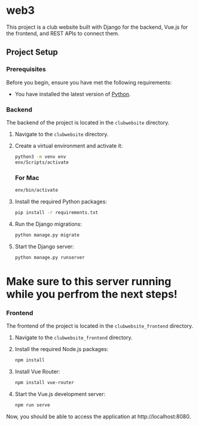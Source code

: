 # web3

This project is a club website built with Django for the backend, Vue.js for the frontend, and REST APIs to connect them.

## Project Setup

### Prerequisites

Before you begin, ensure you have met the following requirements:

- You have installed the latest version of [Python](https://www.python.org/downloads/).

### Backend

The backend of the project is located in the `clubwebsite` directory.

1. Navigate to the `clubwebsite` directory.

2. Create a virtual environment and activate it:

    ```bash
    python3 -m venv env
    env/Scripts/activate
    ```

    ### For Mac
    ```bash
    env/bin/activate  
    ```

3. Install the required Python packages:

    ```bash
    pip install -r requirements.txt
    ```

4. Run the Django migrations:

    ```bash
    python manage.py migrate
    ```

5. Start the Django server:

    ```bash
    python manage.py runserver
    ```

# Make sure to this server running while you perfrom the next steps!

### Frontend

The frontend of the project is located in the `clubwebsite_frontend` directory.

1. Navigate to the `clubwebsite_frontend` directory.

2. Install the required Node.js packages:

    ```bash
    npm install
    ```

3. Install Vue Router:

    ```bash
    npm install vue-router
    ```

4. Start the Vue.js development server:

    ```bash
    npm run serve
    ```

Now, you should be able to access the application at http://localhost:8080.

